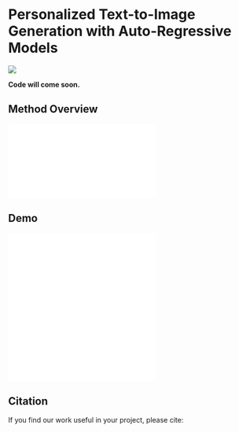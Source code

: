 # Personalized Text-to-Image Generation with Auto-Regressive Models

<a href='https://arxiv.org/abs/'><img src='https://img.shields.io/badge/Paper-Arxiv-red'></a> 

**Code will come soon.**

## Method Overview
![](assets/pipeline.pdf)

## Demo
![](assets/demo_object.pdf)
![](assets/demo_animal.pdf)

## Citation
If you find our work useful in your project, please cite:
```

```
